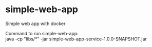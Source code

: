 # simple-web-app
Simple web app with docker

Command to run simple-web-app:<br>
java -cp "libs/*" -jar simple-web-app-service-1.0.0-SNAPSHOT.jar